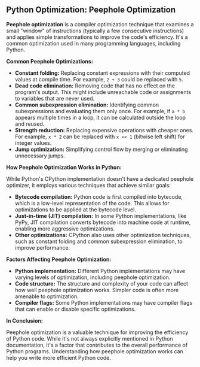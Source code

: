 ## Python Optimization: Peephole Optimization

**Peephole optimization** is a compiler optimization technique that examines a small "window" of instructions (typically a few consecutive instructions) and applies simple transformations to improve the code's efficiency. It's a common optimization used in many programming languages, including Python.

**Common Peephole Optimizations:**

* **Constant folding:** Replacing constant expressions with their computed values at compile time. For example, `2 + 3` could be replaced with `5`.
* **Dead code elimination:** Removing code that has no effect on the program's output. This might include unreachable code or assignments to variables that are never used.
* **Common subexpression elimination:** Identifying common subexpressions and evaluating them only once. For example, if `a * b` appears multiple times in a loop, it can be calculated outside the loop and reused.
* **Strength reduction:** Replacing expensive operations with cheaper ones. For example, `x * 2` can be replaced with `x << 1` (bitwise left shift) for integer values.
* **Jump optimization:** Simplifying control flow by merging or eliminating unnecessary jumps.

**How Peephole Optimization Works in Python:**

While Python's CPython implementation doesn't have a dedicated peephole optimizer, it employs various techniques that achieve similar goals:

* **Bytecode compilation:** Python code is first compiled into bytecode, which is a low-level representation of the code. This allows for optimizations to be applied at the bytecode level.
* **Just-in-time (JIT) compilation:** In some Python implementations, like PyPy, JIT compilation converts bytecode into machine code at runtime, enabling more aggressive optimizations.
* **Other optimizations:** CPython also uses other optimization techniques, such as constant folding and common subexpression elimination, to improve performance.

**Factors Affecting Peephole Optimization:**

* **Python implementation:** Different Python implementations may have varying levels of optimization, including peephole optimization.
* **Code structure:** The structure and complexity of your code can affect how well peephole optimization works. Simpler code is often more amenable to optimization.
* **Compiler flags:** Some Python implementations may have compiler flags that can enable or disable specific optimizations.

**In Conclusion:**

Peephole optimization is a valuable technique for improving the efficiency of Python code. While it's not always explicitly mentioned in Python documentation, it's a factor that contributes to the overall performance of Python programs. Understanding how peephole optimization works can help you write more efficient Python code.
